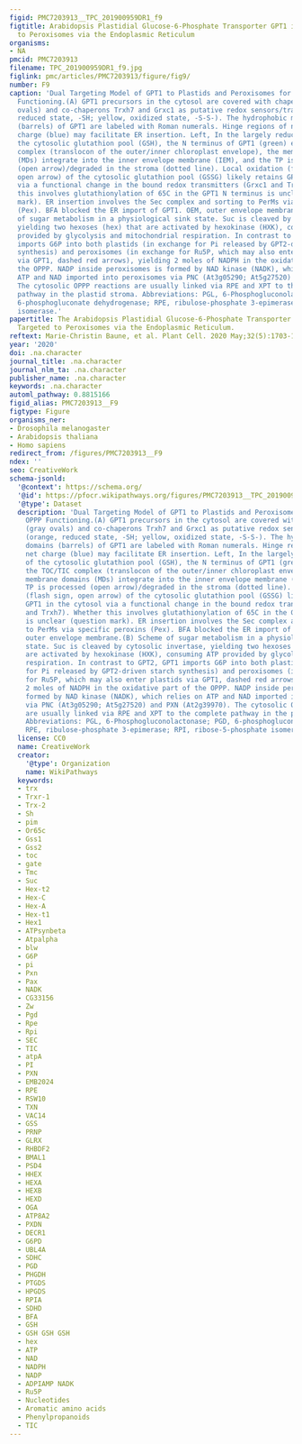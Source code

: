 ```yaml
---
figid: PMC7203913__TPC_201900959DR1_f9
figtitle: Arabidopsis Plastidial Glucose-6-Phosphate Transporter GPT1 is Dually Targeted
  to Peroxisomes via the Endoplasmic Reticulum
organisms:
- NA
pmcid: PMC7203913
filename: TPC_201900959DR1_f9.jpg
figlink: pmc/articles/PMC7203913/figure/fig9/
number: F9
caption: 'Dual Targeting Model of GPT1 to Plastids and Peroxisomes for Proper OPPP
  Functioning.(A) GPT1 precursors in the cytosol are covered with chaperons (gray
  ovals) and co-chaperons Trxh7 and Grxc1 as putative redox sensors/transmitters (orange,
  reduced state, -SH; yellow, oxidized state, -S-S-). The hydrophobic membrane domains
  (barrels) of GPT1 are labeled with Roman numerals. Hinge regions of negative net
  charge (blue) may facilitate ER insertion. Left, In the largely reduced state of
  the cytosolic glutathion pool (GSH), the N terminus of GPT1 (green) enters the TOC/TIC
  complex (translocon of the outer/inner chloroplast envelope), the membrane domains
  (MDs) integrate into the inner envelope membrane (IEM), and the TP is processed
  (open arrow)/degraded in the stroma (dotted line). Local oxidation (flash sign,
  open arrow) of the cytosolic glutathion pool (GSSG) likely retains GPT1 in the cytosol
  via a functional change in the bound redox transmitters (Grxc1 and Trxh7). Whether
  this involves glutathionylation of 65C in the GPT1 N terminus is unclear (question
  mark). ER insertion involves the Sec complex and sorting to PerMs via specific peroxins
  (Pex). BFA blocked the ER import of GPT1. OEM, outer envelope membrane.(B) Scheme
  of sugar metabolism in a physiological sink state. Suc is cleaved by cytosolic invertase,
  yielding two hexoses (hex) that are activated by hexokinase (HXK), consuming ATP
  provided by glycolysis and mitochondrial respiration. In contrast to GPT2, GPT1
  imports G6P into both plastids (in exchange for Pi released by GPT2-driven starch
  synthesis) and peroxisomes (in exchange for Ru5P, which may also enter plastids
  via GPT1, dashed red arrows), yielding 2 moles of NADPH in the oxidative part of
  the OPPP. NADP inside peroxisomes is formed by NAD kinase (NADK), which relies on
  ATP and NAD imported into peroxisomes via PNC (At3g05290; At5g27520) and PXN (At2g39970).
  The cytosolic OPPP reactions are usually linked via RPE and XPT to the complete
  pathway in the plastid stroma. Abbreviations: PGL, 6-Phosphogluconolactonase; PGD,
  6-phosphogluconate dehydrogenase; RPE, ribulose-phosphate 3-epimerase; RPI, ribose-5-phosphate
  isomerase.'
papertitle: The Arabidopsis Plastidial Glucose-6-Phosphate Transporter GPT1 is Dually
  Targeted to Peroxisomes via the Endoplasmic Reticulum.
reftext: Marie-Christin Baune, et al. Plant Cell. 2020 May;32(5):1703-1726.
year: '2020'
doi: .na.character
journal_title: .na.character
journal_nlm_ta: .na.character
publisher_name: .na.character
keywords: .na.character
automl_pathway: 0.8815166
figid_alias: PMC7203913__F9
figtype: Figure
organisms_ner:
- Drosophila melanogaster
- Arabidopsis thaliana
- Homo sapiens
redirect_from: /figures/PMC7203913__F9
ndex: ''
seo: CreativeWork
schema-jsonld:
  '@context': https://schema.org/
  '@id': https://pfocr.wikipathways.org/figures/PMC7203913__TPC_201900959DR1_f9.html
  '@type': Dataset
  description: 'Dual Targeting Model of GPT1 to Plastids and Peroxisomes for Proper
    OPPP Functioning.(A) GPT1 precursors in the cytosol are covered with chaperons
    (gray ovals) and co-chaperons Trxh7 and Grxc1 as putative redox sensors/transmitters
    (orange, reduced state, -SH; yellow, oxidized state, -S-S-). The hydrophobic membrane
    domains (barrels) of GPT1 are labeled with Roman numerals. Hinge regions of negative
    net charge (blue) may facilitate ER insertion. Left, In the largely reduced state
    of the cytosolic glutathion pool (GSH), the N terminus of GPT1 (green) enters
    the TOC/TIC complex (translocon of the outer/inner chloroplast envelope), the
    membrane domains (MDs) integrate into the inner envelope membrane (IEM), and the
    TP is processed (open arrow)/degraded in the stroma (dotted line). Local oxidation
    (flash sign, open arrow) of the cytosolic glutathion pool (GSSG) likely retains
    GPT1 in the cytosol via a functional change in the bound redox transmitters (Grxc1
    and Trxh7). Whether this involves glutathionylation of 65C in the GPT1 N terminus
    is unclear (question mark). ER insertion involves the Sec complex and sorting
    to PerMs via specific peroxins (Pex). BFA blocked the ER import of GPT1. OEM,
    outer envelope membrane.(B) Scheme of sugar metabolism in a physiological sink
    state. Suc is cleaved by cytosolic invertase, yielding two hexoses (hex) that
    are activated by hexokinase (HXK), consuming ATP provided by glycolysis and mitochondrial
    respiration. In contrast to GPT2, GPT1 imports G6P into both plastids (in exchange
    for Pi released by GPT2-driven starch synthesis) and peroxisomes (in exchange
    for Ru5P, which may also enter plastids via GPT1, dashed red arrows), yielding
    2 moles of NADPH in the oxidative part of the OPPP. NADP inside peroxisomes is
    formed by NAD kinase (NADK), which relies on ATP and NAD imported into peroxisomes
    via PNC (At3g05290; At5g27520) and PXN (At2g39970). The cytosolic OPPP reactions
    are usually linked via RPE and XPT to the complete pathway in the plastid stroma.
    Abbreviations: PGL, 6-Phosphogluconolactonase; PGD, 6-phosphogluconate dehydrogenase;
    RPE, ribulose-phosphate 3-epimerase; RPI, ribose-5-phosphate isomerase.'
  license: CC0
  name: CreativeWork
  creator:
    '@type': Organization
    name: WikiPathways
  keywords:
  - trx
  - Trxr-1
  - Trx-2
  - Sh
  - pim
  - Or65c
  - Gss1
  - Gss2
  - toc
  - gate
  - Tmc
  - Suc
  - Hex-t2
  - Hex-C
  - Hex-A
  - Hex-t1
  - Hex1
  - ATPsynbeta
  - Atpalpha
  - blw
  - G6P
  - pi
  - Pxn
  - Pax
  - NADK
  - CG33156
  - Zw
  - Pgd
  - Rpe
  - Rpi
  - SEC
  - TIC
  - atpA
  - PI
  - PXN
  - EMB2024
  - RPE
  - RSW10
  - TXN
  - VAC14
  - GSS
  - PRNP
  - GLRX
  - RHBDF2
  - BMAL1
  - PSD4
  - HHEX
  - HEXA
  - HEXB
  - HEXD
  - OGA
  - ATP8A2
  - PXDN
  - DECR1
  - G6PD
  - UBL4A
  - SDHC
  - PGD
  - PHGDH
  - PTGDS
  - HPGDS
  - RPIA
  - SDHD
  - BFA
  - GSH
  - GSH GSH GSH
  - hex
  - ATP
  - NAD
  - NADPH
  - NADP
  - ADPIAMP NADK
  - Ru5P
  - Nucleotides
  - Aromatic amino acids
  - Phenylpropanoids
  - TIC
---
```

